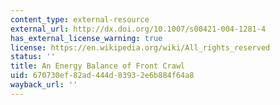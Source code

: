 ```yaml
---
content_type: external-resource
external_url: http://dx.doi.org/10.1007/s00421-004-1281-4
has_external_license_warning: true
license: https://en.wikipedia.org/wiki/All_rights_reserved
status: ''
title: An Energy Balance of Front Crawl
uid: 670730ef-82ad-444d-8393-2e6b884f64a8
wayback_url: ''
---
```

